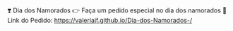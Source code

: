❣️ Dia dos Namorados 
👉 Faça um pedido especial no dia dos namorados 
🔗 Link do Pedido: https://valeriajf.github.io/Dia-dos-Namorados-/

